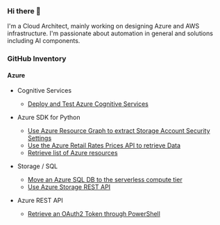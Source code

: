 ### Hi there 👋

<!--
**holgerjs/holgerjs** is a ✨ _special_ ✨ repository because its `README.md` (this file) appears on your GitHub profile.

Here are some ideas to get you started:

- 🔭 I’m currently working on ...
- 🌱 I’m currently learning ...
- 👯 I’m looking to collaborate on ...
- 🤔 I’m looking for help with ...
- 💬 Ask me about ...
- 📫 How to reach me: ...
- 😄 Pronouns: ...
- ⚡ Fun fact: ...
-->

I'm a Cloud Architect, mainly working on designing Azure and AWS infrastructure. I'm passionate about automation in general and solutions including AI components. 

### GitHub Inventory

#### Azure

* Cognitive Services
  * [Deploy and Test Azure Cognitive Services](https://github.com/holgerjs/deploy-az-cognitive-services)

* Azure SDK for Python
  * [Use Azure Resource Graph to extract Storage Account Security Settings](https://github.com/holgerjs/snippets/blob/main/py-use-resource-graph-to-get-specific-storage-account-settings.md)
  * [Use the Azure Retail Rates Prices API to retrieve Data](https://github.com/holgerjs/snippets/blob/main/py-get-azure-pricing-from-the-price-api.md)
  * [Retrieve list of Azure resources](https://github.com/holgerjs/snippets/blob/main/py-get-azure-resources.md)

* Storage / SQL
  * [Move an Azure SQL DB to the serverless compute tier](https://github.com/holgerjs/snippets/blob/main/move-sql-provisioned-to-serverless.md)
  * [Use Azure Storage REST API](https://github.com/holgerjs/snippets/blob/main/use-azure-storage-rest-api.md)

* Azure REST API
  * [Retrieve an OAuth2 Token through PowerShell](https://github.com/holgerjs/snippets/blob/main/pwsh_get_oauth2_token.md)
  
